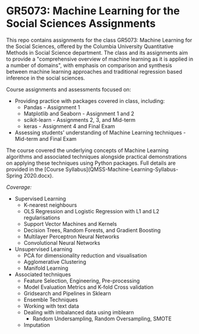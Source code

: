 # GR5073: Machine Learning for the Social Sciences Assignments

This repo contains assignments for the class GR5073: Machine Learning for the Social Sciences, offered by the Columbia University Quantitative Methods in Social Science department. The class and its assignments aim to provide a "comprehensive overview of machine learning as it is applied in a number of domains", with emphasis on comparison and synthesis between machine learning approaches and traditional regression based inference in the social sciences.

Course assignments and assessments focused on:
* Providing practice with packages covered in class, including:
  - Pandas - Assignment 1
  - Matplotlib and Seaborn - Assignment 1 and 2
  - scikit-learn - Assignments 2, 3, and Mid-term
  - keras - Assignment 4 and Final Exam
* Assessing students' understanding of Machine Learning techniques - Mid-term and Final Exam

The course covered the underlying concepts of Machine Learning algorithms and associated techniques alongside practical demonstrations on applying these techniques using Python packages. Full details are provided in the [Course Syllabus](QMSS-Machine-Learning-Syllabus-Spring 2020.docx).

*Coverage:*
* Supervised Learning
  - K-nearest neighbours
  - OLS Regression and Logistic Regression with L1 and L2 regularisations
  - Support Vector Machines and Kernels
  - Decision Trees, Random Forests, and Gradient Boosting
  - Multilayer Perceptron Neural Networks
  - Convolutional Neural Networks
* Unsupervised Learning
  - PCA for dimensionality reduction and visualisation
  - Agglomerative Clustering
  - Manifold Learning
* Associated techniques
  - Feature Selection, Engineering, Pre-processing
  - Model Evaluation Metrics and K-fold Cross validation
  - Gridsearch and Pipelines in Sklearn
  - Ensemble Techniques
  - Working with text data
  - Dealing with imbalanced data using imblearn
    - Random Undersampling, Random Oversampling, SMOTE
  - Imputation
